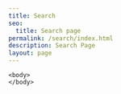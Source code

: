 ```yaml
---
title: Search
seo:
  title: Search page
permalink: /search/index.html
description: Search Page
layout: page
---
```

<head>
	 <link rel="stylesheet" href="https://cdn.jsdelivr.net/npm/@algolia/algoliasearch-netlify-frontend@1/dist/algoliasearchNetlify.css" />
  <script type="text/javascript" src="https://cdn.jsdelivr.net/npm/@algolia/algoliasearch-netlify-frontend@1/dist/algoliasearchNetlify.js"></script>
  <script type="text/javascript">
	algoliasearchNetlify({
	  appId: '5YVWW6X2CB',
	  apiKey: 'b959639b57fa84e0ecfe28a37212da42',
	  siteId: 'f1a227ae-9da3-4f43-b40e-4ea542736235',
	  branch: 'main',
	  selector: 'div#search',
	});
  </script>

	<body>
	</body>
</head>
